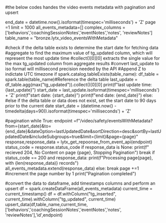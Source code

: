 #the below codes handes the video events metadata with pagination and upsert

end_date = datetime.now().isoformat(timespec='milliseconds') + 'Z'
page =1
limit = 1000
all_events_metadata=[]
complex_columns = ['behaviors','coachingSessionNotes','eventNotes','notes', 'reviewNotes'] 
table_name = "bronze.lytx_video_eventsWithMetadata"


#check if the delta table exists to determine the start date  for fetching data
#aggregate to find the maximum value of tg_updated column, which will represent the most update time
#collect()[0][0] extracts the single value for the max tg_updated column from aggregate results
#convert last_update to iso format will millisecond precision needed by the API
#Append Z to indictate UTC timezone
if spark.catalog.tableExists(table_name):
    df_table = spark.table(table_name)#Reference the delta table
    last_update = df_table.agg(max("tg_updated")).collect()[0][0]
    print(f"last update time: {last_update}")
    start_date = last_update.isoformat(timespec='milliseconds') + 'Z'
    print(f"start date: {start_date}")
    print(f"end date: {end_date}")
else:
    #else if the delta table or data does not exist, set the start date to 90 days prior to the current date
    start_date = (datetime.now() - timedelta(days=90)).isoformat(timespec='milliseconds') + 'Z'

#pagination
while True:
    endpoint =f"/video/safety/eventsWithMetadata?from={start_date}&to={end_date}&dateOption=lastUpdatedDate&sortDirection=desc&sortBy=lastUpdatedDate&includeSubgroups=true&limit={limit}&page={page}"
    response,response_data = lytx_get_repoonse_from_event_api(endpoint)
    status_code = response.status_code
    if response_data is None:
        print(f" recieved 204, No Content on page {page}, Stopping Pagination")
        break
    if status_code == 200 and response_data:
        print(f"Processing page{page}, with {len(response_data)} records")
        all_events_metadata.extend(response_data)
    else:
        break
    page +=1 #increment the page number by 1
print("Pagination completed")

#convert the data to dataframe, add timestamps columns and perform an upsert
df = spark.createDataFrame(all_events_metadata) 
current_time = current_timestamp()
df = df.withColumn("tg_inserted", current_time).withColumn("tg_updated", current_time)
upsert_data(df,table_name,current_time,['behaviors','coachingSessionNotes','eventNotes','notes', 'reviewNotes'],'id',endpoint)
